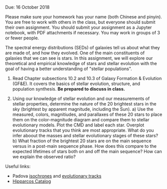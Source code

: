 Due: 16 October 2018

Please make sure your homework has your name (both Chinese and pinyin). You are free to work with others in the class, but everyone should submit their own assignment. You should submit your assignment as a Jupyter notebook, with PDF attachments if necessary. You may work in groups of 3 or fewer people.

The spectral energy distributions (SEDs) of galaxies tell us about what they are made of, and how they evolved. One of the main constituents of galaxies that we can see is stars. In this assignment, we will explore our theoretical and empirical knowledge of stars and stellar evolution with the goal of having a better understanding of "stellar populations".

1) Read Chapter subsections 10.2 and 10.3 of Galaxy Formation & Evolution (GF&E). It covers the basics of stellar evolution, structure, and population synthesis. **Be prepared to discuss in class.**

2) Using our knowledge of stellar evolution and our measurements of stellar properties, determine the nature of the 20 brightest stars in the sky (brightest by apparent magnitude, including the Sun).
   a) Use the measured, colors, magnitiudes, and parallaxes of these 20 stars to place them on the color-magnitude diagram and compare them to stellar evolutionary models. Plot the CMD and label each star. Overplot evolutionary tracks that you think are most appropriate. What do you infer aboout the masses and stellar evolutionary stages of these stars?
   b) What fraction of the brightest 20 stars are on the main sequence versus in a post-main sequence phase. How does this compare to the expected lifetimes of stars both on and off the main sequence? How can we explain the observed ratio?

Useful links:
* Padova [isochrones](http://stev.oapd.inaf.it/YZVAR/cgi-bin/form) and [evolutionary tracks](http://stev.oapd.inaf.it/YZVAR/)
* [Hipparcos Catalog](http://cdsarc.u-strasbg.fr/viz-bin/Cat?I/239)
